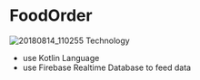 # FoodOrder
![20180814_110255](https://user-images.githubusercontent.com/11191444/44071230-1a634f60-9fb2-11e8-98aa-b69e5c87e8f3.gif)
Technology
 - use Kotlin Language
 - use Firebase Realtime Database to feed data  
